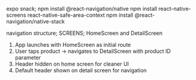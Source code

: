 expo snack; npm install @react-navigation/native
npm install react-native-screens react-native-safe-area-context 
npm install @react-navigation/native-stack

navigation structure;
SCREENS;
HomeScreen and DetailScreen

1. App launches with HomeScreen as initial route
2. User taps product → navigates to DetailScreen with product ID parameter
3. Header hidden on home screen for cleaner UI
4. Default header shown on detail screen for navigation
